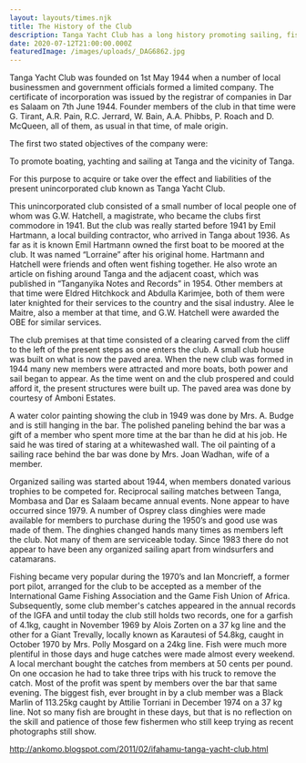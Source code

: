 ```yaml
---
layout: layouts/times.njk
title: The History of the Club
description: Tanga Yacht Club has a long history promoting sailing, fishing and social activities.
date: 2020-07-12T21:00:00.000Z
featuredImage: /images/uploads/_DAG6862.jpg
---
```


Tanga Yacht Club was founded on 1st May 1944 when a number of local businessmen and government officials formed a limited company. The certificate of incorporation was issued by the registrar of companies in Dar es Salaam on 7th June 1944. Founder members of the club in that time were G. Tirant, A.R. Pain, R.C. Jerrard, W. Bain, A.A. Phibbs, P. Roach and D. McQueen, all of them, as usual in that time, of male origin. 

The first two stated objectives of the company were: 

To promote boating, yachting and sailing at Tanga and the vicinity of Tanga. 

For this purpose to acquire or take over the effect and liabilities of the present unincorporated club known as Tanga Yacht Club. 

This unincorporated club consisted of a small number of local people one of whom was G.W. Hatchell, a magistrate, who became the clubs first commodore in 1941. But the club was really started before 1941 by Emil Hartmann, a local building contractor, who arrived in Tanga about 1936. As far as it is known Emil Hartmann owned the first boat to be moored at the club. It was named “Lorraine” after his original home. Hartmann and Hatchell were friends and often went fishing together. He also wrote an article on fishing around Tanga and the adjacent coast, which was published in “Tanganyika Notes and Records” in 1954. Other members at that time were Eldred Hitchkock and Abdulla Karimjee, both of them were later knighted for their services to the country and the sisal industry. Alee le Maitre, also a member at that time, and G.W. Hatchell were awarded the OBE for similar services. 

The club premises at that time consisted of a clearing carved from the cliff to the left of the present steps as one enters the club. A small club house was built on what is now the paved area. When the new club was formed in 1944 many new members were attracted and more boats, both power and sail began to appear. As the time went on and the club prospered and could afford it, the present structures were built up. The paved area was done by courtesy of Amboni Estates. 

A water color painting showing the club in 1949 was done by Mrs. A. Budge and is still hanging in the bar. The polished paneling behind the bar was a gift of a member who spent more time at the bar than he did at his job. He said he was tired of staring at a whitewashed wall. The oil painting of a sailing race behind the bar was done by Mrs. Joan Wadhan, wife of a member. 

Organized sailing was started about 1944, when members donated various trophies to be competed for. Reciprocal sailing matches between Tanga, Mombasa and Dar es Salaam became annual events. None appear to have occurred since 1979. A number of Osprey class dinghies were made available for members to purchase during the 1950’s and good use was made of them. The dinghies changed hands many times as members left the club. Not many of them are serviceable today. Since 1983 there do not appear to have been any organized sailing apart from windsurfers and catamarans. 

Fishing became very popular during the 1970’s and Ian Moncrieff, a former port pilot, arranged for the club to be accepted as a member of the International Game Fishing Association and the Game Fish Union of Africa. Subsequently, some club member's catches appeared in the annual records of the IGFA and until today the club still holds two records, one for a garfish of 4.1kg, caught in November 1969 by Alois Zorten on a 37 kg line and the other for a Giant Trevally, locally known as Karautesi of 54.8kg, caught in October 1970 by Mrs. Polly Mosgard on a 24kg line. Fish were much more plentiful in those days and huge catches were made almost every weekend. A local merchant bought the catches from members at 50 cents per pound. On one occasion he had to take three trips with his truck to remove the catch. Most of the profit was spent by members over the bar that same evening. The biggest fish, ever brought in by a club member was a Black Marlin of 113.25kg caught by Attilie Torriani in December 1974 on a 37 kg line. Not so many fish are brought in these days, but that is no reflection on the skill and patience of those few fishermen who still keep trying as recent photographs still show.

http://ankomo.blogspot.com/2011/02/ifahamu-tanga-yacht-club.html